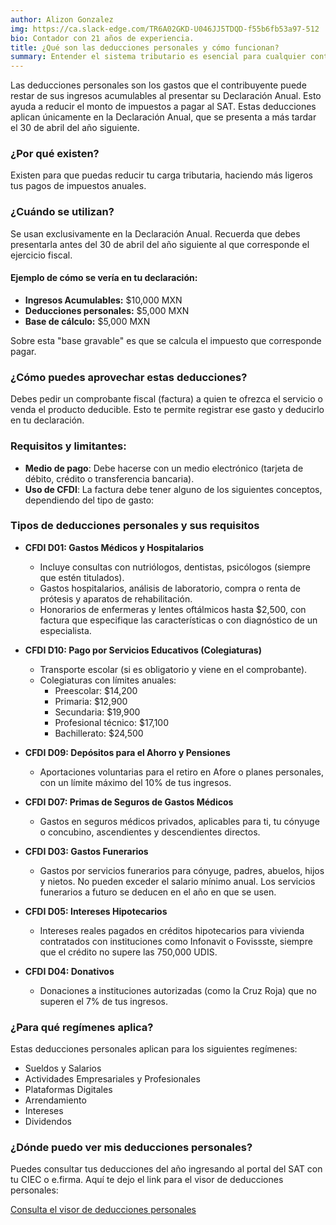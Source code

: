 ```yaml
---
author: Alizon Gonzalez
img: https://ca.slack-edge.com/TR6A02GKD-U046JJ5TDQD-f55b6fb53a97-512
bio: Contador con 21 años de experiencia.
title: ¿Qué son las deducciones personales y cómo funcionan?
summary: Entender el sistema tributario es esencial para cualquier contribuyente, pueden beneficiarse de una variedad de deducciones fiscales que pueden significar un ahorro importante.
---
```

Las deducciones personales son los gastos que el contribuyente puede restar de sus ingresos acumulables al presentar su Declaración Anual. Esto ayuda a reducir el monto de impuestos a pagar al SAT. Estas deducciones aplican únicamente en la Declaración Anual, que se presenta a más tardar el 30 de abril del año siguiente.

### ¿Por qué existen?

Existen para que puedas reducir tu carga tributaria, haciendo más ligeros tus pagos de impuestos anuales.

### ¿Cuándo se utilizan?

Se usan exclusivamente en la Declaración Anual. Recuerda que debes presentarla antes del 30 de abril del año siguiente al que corresponde el ejercicio fiscal.

#### Ejemplo de cómo se vería en tu declaración:

- **Ingresos Acumulables:** $10,000 MXN
- **Deducciones personales:** $5,000 MXN
- **Base de cálculo:** $5,000 MXN

Sobre esta "base gravable" es que se calcula el impuesto que corresponde pagar.

### ¿Cómo puedes aprovechar estas deducciones?

Debes pedir un comprobante fiscal (factura) a quien te ofrezca el servicio o venda el producto deducible. Esto te permite registrar ese gasto y deducirlo en tu declaración.

### Requisitos y limitantes:

- **Medio de pago**: Debe hacerse con un medio electrónico (tarjeta de débito, crédito o transferencia bancaria).
- **Uso de CFDI**: La factura debe tener alguno de los siguientes conceptos, dependiendo del tipo de gasto:

### Tipos de deducciones personales y sus requisitos

- **CFDI D01: Gastos Médicos y Hospitalarios**
    
    - Incluye consultas con nutriólogos, dentistas, psicólogos (siempre que estén titulados).
    - Gastos hospitalarios, análisis de laboratorio, compra o renta de prótesis y aparatos de rehabilitación.
    - Honorarios de enfermeras y lentes oftálmicos hasta $2,500, con factura que especifique las características o con diagnóstico de un especialista.
- **CFDI D10: Pago por Servicios Educativos (Colegiaturas)**
    
    - Transporte escolar (si es obligatorio y viene en el comprobante).
    - Colegiaturas con límites anuales:
        - Preescolar: $14,200
        - Primaria: $12,900
        - Secundaria: $19,900
        - Profesional técnico: $17,100
        - Bachillerato: $24,500
- **CFDI D09: Depósitos para el Ahorro y Pensiones**
    
    - Aportaciones voluntarias para el retiro en Afore o planes personales, con un límite máximo del 10% de tus ingresos.
- **CFDI D07: Primas de Seguros de Gastos Médicos**
    
    - Gastos en seguros médicos privados, aplicables para ti, tu cónyuge o concubino, ascendientes y descendientes directos.
- **CFDI D03: Gastos Funerarios**
    
    - Gastos por servicios funerarios para cónyuge, padres, abuelos, hijos y nietos. No pueden exceder el salario mínimo anual. Los servicios funerarios a futuro se deducen en el año en que se usen.
- **CFDI D05: Intereses Hipotecarios**
    
    - Intereses reales pagados en créditos hipotecarios para vivienda contratados con instituciones como Infonavit o Fovissste, siempre que el crédito no supere las 750,000 UDIS.
- **CFDI D04: Donativos**
    
    - Donaciones a instituciones autorizadas (como la Cruz Roja) que no superen el 7% de tus ingresos.

### ¿Para qué regímenes aplica?

Estas deducciones personales aplican para los siguientes regímenes:

- Sueldos y Salarios
- Actividades Empresariales y Profesionales
- Plataformas Digitales
- Arrendamiento
- Intereses
- Dividendos

### ¿Dónde puedo ver mis deducciones personales?

Puedes consultar tus deducciones del año ingresando al portal del SAT con tu CIEC o e.firma. Aquí te dejo el link para el visor de deducciones personales:

[Consulta el visor de deducciones personales](https://www.sat.gob.mx/declaracion/94574/consulta-el-visor-de-deducciones-personales)
